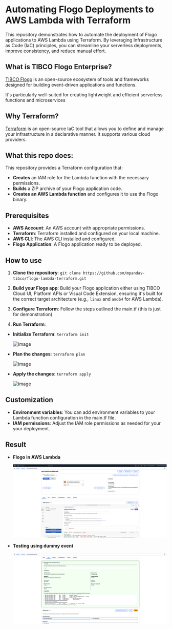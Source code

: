 # Automating Flogo Deployments to AWS Lambda with Terraform
This repository demonstrates how to automate the deployment of Flogo applications to AWS Lambda using Terraform. By leveraging Infrastructure as Code (IaC) principles, you can streamline your serverless deployments, improve consistency, and reduce manual effort.

## What is TIBCO Flogo Enterprise?
 [TIBCO Flogo](https://www.tibco.com/content/dam/tibco/documents/data-sheet/tibco-flogo-enterprise.pdf) is an open-source ecosystem of tools and frameworks designed for building event-driven applications and functions.

 It's particularly well-suited for creating lightweight and efficient serverless functions and microservices

## Why Terraform?

[Terraform](https://www.terraform.io/) is an open-source IaC tool that allows you to define and manage your infrastructure in a declarative manner. It supports various cloud providers.

## What this repo does:

This repository provides a Terraform configuration that:

- **Creates** an IAM role for the Lambda function with the necessary permissions. 
- **Builds** a ZIP archive of your Flogo application code.
- **Creates an AWS Lambda function** and configures it to use the Flogo binary.

## Prerequisites

- **AWS Account**: An AWS account with appropriate permissions.
- **Terraform**: Terraform installed and configured on your local machine.
- **AWS CLI**: The AWS CLI installed and configured.
- **Flogo Application**: A Flogo application ready to be deployed.

## How to use

  1. **Clone the repository**:
  `git clone https://github.com/mpandav-tibco/flogo-lambda-terraform.git`

  2. **Build your Flogo app**:
  Build your Flogo application either using TIBCO Cloud UI, Platform APIs or Visual Code Extension, ensuring it's built for the correct target architecture (e.g., `linux` and `amd64` for AWS Lambda).

  1. **Configure Terraform**:
  Follow the steps outlined the main.tf (this is just for demonstration)

  1. **Run Terraform**:
  - **Initialize Terraform**: `terraform init `

    ![image](https://github.com/user-attachments/assets/fb7a400b-5142-4046-9927-8ffbce3f49b3)

  - **Plan the changes**: `terraform plan `
  
    ![image](https://github.com/user-attachments/assets/105c0d76-ee54-4b3b-9643-767210f5701f)

  - **Apply the changes**: ` terraform apply `

    ![image](https://github.com/user-attachments/assets/db6c172b-762a-4be1-829b-9d2114eafb3e)


## Customization
- **Environment variables**: You can add environment variables to your Lambda function configuration in the main.tf file.
- **IAM permissions**: Adjust the IAM role permissions as needed for your your deployment.

## Result
- **Flogo in AWS Lambda**
  
  ![alt text](./images/image.png)

- **Testing using dummy event**
  
  ![alt text](./images/image-2.png)
